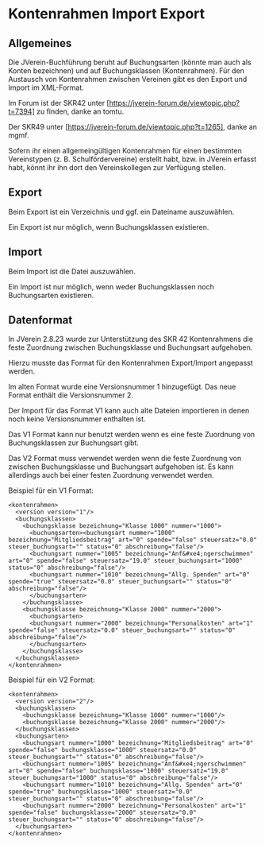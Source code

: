 # Kontenrahmen Import Export

## Allgemeines

Die JVerein-Buchführung beruht auf Buchungsarten \(könnte man auch als Konten bezeichnen\) und auf Buchungsklassen \(Kontenrahmen\). Für den Austausch von Kontenrahmen zwischen Vereinen gibt es den Export und Import im XML-Format.

Im Forum ist der SKR42 unter [https://jverein-forum.de/viewtopic.php?t=7394] zu finden, danke an tomtu.

Der SKR49 unter [https://jverein-forum.de/viewtopic.php?t=1265], danke an mgmf.

Sofern ihr einen allgemeingültigen Kontenrahmen für einen bestimmten Vereinstypen \(z. B. Schulfördervereine\) erstellt habt, bzw. in JVerein erfasst habt, könnt ihr ihn dort den Vereinskollegen zur Verfügung stellen.

## Export

Beim Export ist ein Verzeichnis und ggf. ein Dateiname auszuwählen.

Ein Export ist nur möglich, wenn Buchungsklassen existieren.

## Import

Beim Import ist die Datei auszuwählen.

Ein Import ist nur möglich, wenn weder Buchungsklassen noch Buchungsarten existieren.

## Datenformat

In JVerein 2.8.23 wurde zur Unterstützung des SKR 42 Kontenrahmens die feste Zuordnung zwischen Buchungsklasse und Buchungsart aufgehoben.

Hierzu musste das Format für den Kontenrahmen Export/Import angepasst werden.

Im alten Format wurde eine Versionsnummer 1 hinzugefügt. Das neue Format enthält die Versionsnummer 2.

Der Import für das Format V1 kann auch alte Dateien importieren in denen noch keine Versionsnummer enthalten ist. 

Das V1 Format kann nur benutzt werden wenn es eine feste Zuordnung von Buchungsklassen zur Buchungsart gibt.

Das V2 Format muss verwendet werden wenn die feste Zuordnung von zwischen Buchungsklasse und Buchungsart aufgehoben ist. Es kann allerdings auch bei einer festen Zuordnung verwendet werden.

Beispiel für ein V1 Format:
```text
<kontenrahmen>
  <version version="1"/>
  <buchungsklassen>
    <buchungsklasse bezeichnung="Klasse 1000" nummer="1000">
      <buchungsarten><buchungsart nummer="1000" bezeichnung="Mitgliedsbeitrag" art="0" spende="false" steuersatz="0.0" steuer_buchungsart="" status="0" abschreibung="false"/>
      <buchungsart nummer="1005" bezeichnung="Anf&#xe4;ngerschwimmen" art="0" spende="false" steuersatz="19.0" steuer_buchungsart="1000" status="0" abschreibung="false"/>
      <buchungsart nummer="1010" bezeichnung="Allg. Spenden" art="0" spende="true" steuersatz="0.0" steuer_buchungsart="" status="0" abschreibung="false"/>
      </buchungsarten>
    </buchungsklasse>
    <buchungsklasse bezeichnung="Klasse 2000" nummer="2000">
      <buchungsarten>
      <buchungsart nummer="2000" bezeichnung="Personalkosten" art="1" spende="false" steuersatz="0.0" steuer_buchungsart="" status="0" abschreibung="false"/>
      </buchungsarten>
    </buchungsklasse>
  </buchungsklassen>
</kontenrahmen>
```

Beispiel für ein V2 Format:
```text
<kontenrahmen>
  <version version="2"/>
  <buchungsklassen>
    <buchungsklasse bezeichnung="Klasse 1000" nummer="1000"/>
    <buchungsklasse bezeichnung="Klasse 2000" nummer="2000"/>
  </buchungsklassen>
  <buchungsarten>
    <buchungsart nummer="1000" bezeichnung="Mitgliedsbeitrag" art="0" spende="false" buchungsklasse="1000" steuersatz="0.0" steuer_buchungsart="" status="0" abschreibung="false"/>
    <buchungsart nummer="1005" bezeichnung="Anf&#xe4;ngerschwimmen" art="0" spende="false" buchungsklasse="1000" steuersatz="19.0" steuer_buchungsart="1000" status="0" abschreibung="false"/>
    <buchungsart nummer="1010" bezeichnung="Allg. Spenden" art="0" spende="true" buchungsklasse="1000" steuersatz="0.0" steuer_buchungsart="" status="0" abschreibung="false"/>
    <buchungsart nummer="2000" bezeichnung="Personalkosten" art="1" spende="false" buchungsklasse="2000" steuersatz="0.0" steuer_buchungsart="" status="0" abschreibung="false"/>
  </buchungsarten>
</kontenrahmen>
```
